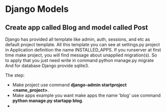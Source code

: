 # Django Models

## Create app called Blog and model called Post
Django has provided all template like admin, auth, sessions, and etc as default project template. All this template you can see at settings.py project in Application definition the name INSTALLED_APPS. If you runserver at first time make project, you will find message about unapplied migration(s). So to apply that you just need write in command python manage.py migrate And for database Django provide sqlite3.

The step: 
- Make project use command **django-admin startproject <name_project>**.
- Make apps example you want make apps the name 'blog' use command **python manage.py startapp blog**.
- 

